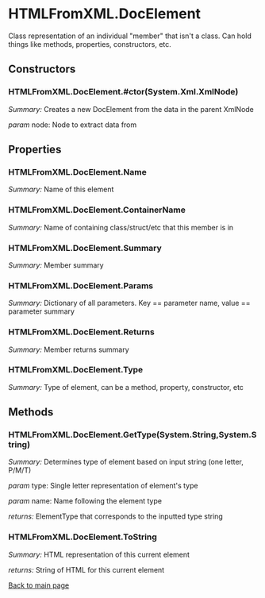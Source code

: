 <!DOCTYPE html>
<html lang="en">

<head>
	<meta charset="UTF-8">
	<meta name="viewport" content="width=device-width, initial-scale=1.0">
	<title>HTMLFromXML.DocElement</title>
</head>

<body>
<h1>HTMLFromXML.DocElement</h1>
<p>Class representation of an individual "member" that isn't a class. Can hold things like methods, properties, constructors, etc.</p>
<h2>Constructors</h2>
<h3>HTMLFromXML.DocElement.#ctor(System.Xml.XmlNode)</h3>
<p><em>Summary:</em> Creates a new DocElement from the data in the parent XmlNode</p>
<p><em>param</em> node: Node to extract data from</p>

<h2>Properties</h2>
<h3>HTMLFromXML.DocElement.Name</h3>
<p><em>Summary:</em> Name of this element</p>

<h3>HTMLFromXML.DocElement.ContainerName</h3>
<p><em>Summary:</em> Name of containing class/struct/etc that this member is in</p>

<h3>HTMLFromXML.DocElement.Summary</h3>
<p><em>Summary:</em> Member summary</p>

<h3>HTMLFromXML.DocElement.Params</h3>
<p><em>Summary:</em> Dictionary of all parameters. Key == parameter name, value == parameter summary</p>

<h3>HTMLFromXML.DocElement.Returns</h3>
<p><em>Summary:</em> Member returns summary</p>

<h3>HTMLFromXML.DocElement.Type</h3>
<p><em>Summary:</em> Type of element, can be a method, property, constructor, etc</p>

<h2>Methods</h2>
<h3>HTMLFromXML.DocElement.GetType(System.String,System.String)</h3>
<p><em>Summary:</em> Determines type of element based on input string (one letter, P/M/T)</p>
<p><em>param</em> type: Single letter representation of element's type</p>
<p><em>param</em> name: Name following the element type</p>
<p><em>returns:</em> ElementType that corresponds to the inputted type string</p>

<h3>HTMLFromXML.DocElement.ToString</h3>
<p><em>Summary:</em> HTML representation of this current element</p>
<p><em>returns:</em> String of HTML for this current element</p>

<footer><a href="../index.html">Back to main page</a></footer></body>

</html>

